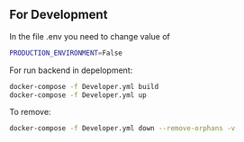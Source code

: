 ## For Development

In the file .env you need to change value of

```sh
PRODUCTION_ENVIRONMENT=False
```

For run backend in depelopment:

```sh
docker-compose -f Developer.yml build
docker-compose -f Developer.yml up
```

To remove:

```sh
docker-compose -f Developer.yml down --remove-orphans -v
```
